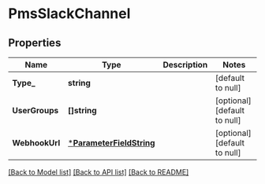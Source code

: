 # PmsSlackChannel

## Properties
Name | Type | Description | Notes
------------ | ------------- | ------------- | -------------
**Type_** | **string** |  | [default to null]
**UserGroups** | **[]string** |  | [optional] [default to null]
**WebhookUrl** | [***ParameterFieldString**](ParameterFieldString.md) |  | [optional] [default to null]

[[Back to Model list]](../README.md#documentation-for-models) [[Back to API list]](../README.md#documentation-for-api-endpoints) [[Back to README]](../README.md)

